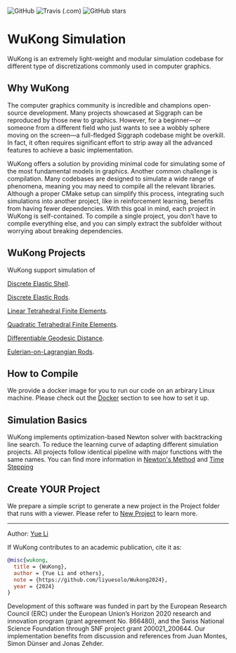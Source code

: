![GitHub](https://img.shields.io/github/license/liyuesolo/Wukong2024?style=flat-square)
![Travis (.com)](https://img.shields.io/travis/com/liyuesolo/Wukong2024?style=flat-square)
![GitHub stars](https://img.shields.io/github/stars/liyuesolo/Wukong2024?style=flat-square)

# WuKong Simulation

WuKong is an extremely light-weight and modular simulation codebase for different type of discretizations commonly used in computer graphics.

## Why WuKong
The computer graphics community is incredible and champions open-source development. Many projects showcased at Siggraph can be reproduced by those new to graphics. However, for a beginner—or someone from a different field who just wants to see a wobbly sphere moving on the screen—a full-fledged Siggraph codebase might be overkill. In fact, it often requires significant effort to strip away all the advanced features to achieve a basic implementation.

WuKong offers a solution by providing minimal code for simulating some of the most fundamental models in graphics. Another common challenge is compilation. Many codebases are designed to simulate a wide range of phenomena, meaning you may need to compile all the relevant libraries. Although a proper CMake setup can simplify this process, integrating such simulations into another project, like in reinforcement learning, benefits from having fewer dependencies. With this goal in mind, each project in WuKong is self-contained. To compile a single project, you don’t have to compile everything else, and you can simply extract the subfolder without worrying about breaking dependencies.

## WuKong Projects

WuKong support simulation of 

[Discrete Elastic Shell](./projects/discrete-shell.md).

[Discrete Elastic Rods](./projects/discrete-shell.md).

[Linear Tetrahedral Finite Elements](./projects/linear-tet-fem.md).

[Quadratic Tetrahedral Finite Elements](./projects/quad-tet-fem.md).

[Differentiable Geodesic Distance](https://github.com/liyuesolo/DifferentiableGeodesics).

[Eulerian-on-Lagrangian Rods](https://github.com/liyuesolo/ProgrammableDigitalWeaves).

## How to Compile
We provide a docker image for you to run our code on an arbirary Linux machine. Please check out the [Docker](./projects/docker.md) section to see how to set it up.

## Simulation Basics
WuKong implements optimization-based Newton solver with backtracking line search. To reduce the learning curve of adapting different simulation projects. All projects follow identical pipeline with major functions with the same names. You can find more information in [Newton's Method](./projects/Newtons-method.md) and [Time Stepping](./projects/time-stepping.md)

## Create YOUR Project
We prepare a simple script to generate a new project in the Project folder that runs with a viewer. Please refer to [New Project](./projects/new-project.md) to learn more.

---
Author: [Yue Li](https://liyuesolo.github.io/)

If WuKong contributes to an academic publication, cite it as:
```bib
@misc{wukong,
  title = {WuKong},
  author = {Yue Li and others},
  note = {https://github.com/liyuesolo/Wukong2024},
  year = {2024}
}
```
Development of this software was funded in part by the European Research Council (ERC) under the European Union’s Horizon 2020 research and innovation program (grant agreement No. 866480), and the Swiss National Science Foundation through SNF project grant 200021\_200644. Our implementation benefits from discussion and references from Juan Montes, Simon Dünser and Jonas Zehder.